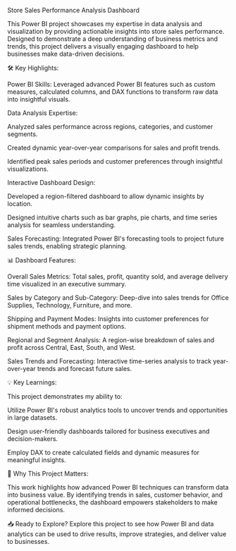 Store Sales Performance Analysis Dashboard

This Power BI project showcases my expertise in data analysis and visualization by providing actionable insights into store sales performance. Designed to demonstrate a deep understanding of business metrics and trends, this project delivers a visually engaging dashboard to help businesses make data-driven decisions.

🛠️ Key Highlights:

Power BI Skills: Leveraged advanced Power BI features such as custom measures, calculated columns, and DAX functions to transform raw data into insightful visuals.

Data Analysis Expertise:

Analyzed sales performance across regions, categories, and customer segments.

Created dynamic year-over-year comparisons for sales and profit trends.

Identified peak sales periods and customer preferences through insightful visualizations.

Interactive Dashboard Design:

Developed a region-filtered dashboard to allow dynamic insights by location.

Designed intuitive charts such as bar graphs, pie charts, and time series analysis for seamless understanding.

Sales Forecasting: Integrated Power BI's forecasting tools to project future sales trends, enabling strategic planning.

📊 Dashboard Features:

Overall Sales Metrics: Total sales, profit, quantity sold, and average delivery time visualized in an executive summary.

Sales by Category and Sub-Category: Deep-dive into sales trends for Office Supplies, Technology, Furniture, and more.

Shipping and Payment Modes: Insights into customer preferences for shipment methods and payment options.

Regional and Segment Analysis: A region-wise breakdown of sales and profit across Central, East, South, and West.

Sales Trends and Forecasting: Interactive time-series analysis to track year-over-year trends and forecast future sales.

💡 Key Learnings:

This project demonstrates my ability to:

Utilize Power BI's robust analytics tools to uncover trends and opportunities in large datasets.

Design user-friendly dashboards tailored for business executives and decision-makers.

Employ DAX to create calculated fields and dynamic measures for meaningful insights.

🔗 Why This Project Matters:

This work highlights how advanced Power BI techniques can transform data into business value. By identifying trends in sales, customer behavior, and operational bottlenecks, the dashboard empowers stakeholders to make informed decisions.

📥 Ready to Explore?
Explore this project to see how Power BI and data analytics can be used to drive results, improve strategies, and deliver value to businesses.
